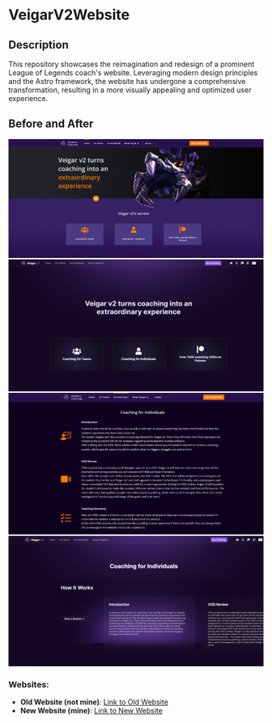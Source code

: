# VeigarV2Website

## Description

This repository showcases the reimagination and redesign of a prominent League of Legends coach's website. Leveraging modern design principles and the Astro framework, the website has undergone a comprehensive transformation, resulting in a more visually appealing and optimized user experience.

## Before and After

![Before1](images/before1.PNG)
![After1](images/after1.PNG)
![Before2](images/before2.PNG)
![After2](images/after2.PNG)

### Websites:

- **Old Website (not mine)**: [Link to Old Website](https://veigarv2.com)
- **New Website (mine)**: [Link to New Website](https://veigar-v2-webpage.vercel.app)
